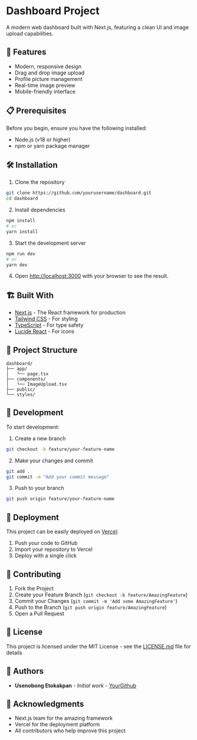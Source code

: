 # Dashboard Project

A modern web dashboard built with Next.js, featuring a clean UI and image upload capabilities.

## 🚀 Features

- Modern, responsive design
- Drag and drop image upload
- Profile picture management
- Real-time image preview
- Mobile-friendly interface

## 📋 Prerequisites

Before you begin, ensure you have the following installed:
- Node.js (v18 or higher)
- npm or yarn package manager

## 🛠️ Installation

1. Clone the repository

```bash
git clone https://github.com/yourusername/dashboard.git
cd dashboard
```

2. Install dependencies

```bash
npm install
# or
yarn install
```

3. Start the development server

```bash
npm run dev
# or
yarn dev
```

4. Open [http://localhost:3000](http://localhost:3000) with your browser to see the result.

## 🏗️ Built With

- [Next.js](https://nextjs.org/) - The React framework for production
- [Tailwind CSS](https://tailwindcss.com/) - For styling
- [TypeScript](https://www.typescriptlang.org/) - For type safety
- [Lucide React](https://lucide.dev/) - For icons

## 📁 Project Structure

```
dashboard/
├── app/
│   └── page.tsx
├── components/
│   └── ImageUpload.tsx
├── public/
└── styles/
```

## 🔧 Development

To start development:

1. Create a new branch

```bash
git checkout -b feature/your-feature-name
```

2. Make your changes and commit

```bash
git add .
git commit -m "Add your commit message"
```

3. Push to your branch

```bash
git push origin feature/your-feature-name
```

## 🚀 Deployment

This project can be easily deployed on [Vercel](https://vercel.com):

1. Push your code to GitHub
2. Import your repository to Vercel
3. Deploy with a single click

## 📝 Contributing

1. Fork the Project
2. Create your Feature Branch (`git checkout -b feature/AmazingFeature`)
3. Commit your Changes (`git commit -m 'Add some AmazingFeature'`)
4. Push to the Branch (`git push origin feature/AmazingFeature`)
5. Open a Pull Request

## 📜 License

This project is licensed under the MIT License - see the [LICENSE.md](LICENSE.md) file for details

## 👥 Authors

- **Usenobong Etokakpan** - *Initial work* - [YourGithub](https://github.com/JabulaniUsen)

## 🙏 Acknowledgments

- Next.js team for the amazing framework
- Vercel for the deployment platform
- All contributors who help improve this project
